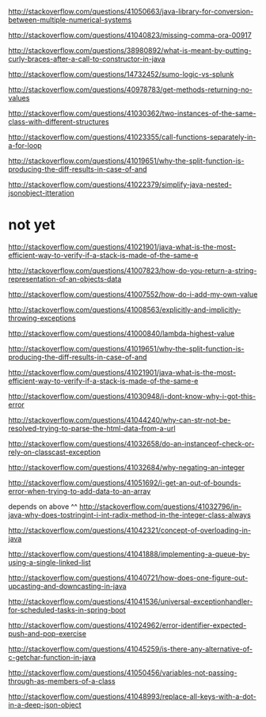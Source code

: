 http://stackoverflow.com/questions/41050663/java-library-for-conversion-between-multiple-numerical-systems

http://stackoverflow.com/questions/41040823/missing-comma-ora-00917

http://stackoverflow.com/questions/38980892/what-is-meant-by-putting-curly-braces-after-a-call-to-constructor-in-java

http://stackoverflow.com/questions/14732452/sumo-logic-vs-splunk

http://stackoverflow.com/questions/40978783/get-methods-returning-no-values

http://stackoverflow.com/questions/41030362/two-instances-of-the-same-class-with-different-structures

http://stackoverflow.com/questions/41023355/call-functions-separately-in-a-for-loop

http://stackoverflow.com/questions/41019651/why-the-split-function-is-producing-the-diff-results-in-case-of-and

http://stackoverflow.com/questions/41022379/simplify-java-nested-jsonobject-itteration

not yet
====

http://stackoverflow.com/questions/41021901/java-what-is-the-most-efficient-way-to-verify-if-a-stack-is-made-of-the-same-e

http://stackoverflow.com/questions/41007823/how-do-you-return-a-string-representation-of-an-objects-data

http://stackoverflow.com/questions/41007552/how-do-i-add-my-own-value

http://stackoverflow.com/questions/41008563/explicitly-and-implicitly-throwing-exceptions

http://stackoverflow.com/questions/41000840/lambda-highest-value

http://stackoverflow.com/questions/41019651/why-the-split-function-is-producing-the-diff-results-in-case-of-and

http://stackoverflow.com/questions/41021901/java-what-is-the-most-efficient-way-to-verify-if-a-stack-is-made-of-the-same-e

http://stackoverflow.com/questions/41030948/i-dont-know-why-i-got-this-error

http://stackoverflow.com/questions/41044240/why-can-str-not-be-resolved-trying-to-parse-the-html-data-from-a-url

http://stackoverflow.com/questions/41032658/do-an-instanceof-check-or-rely-on-classcast-exception

http://stackoverflow.com/questions/41032684/why-negating-an-integer

http://stackoverflow.com/questions/41051692/i-get-an-out-of-bounds-error-when-trying-to-add-data-to-an-array

depends on above ^^ http://stackoverflow.com/questions/41032796/in-java-why-does-tostringint-i-int-radix-method-in-the-integer-class-always

http://stackoverflow.com/questions/41042321/concept-of-overloading-in-java

http://stackoverflow.com/questions/41041888/implementing-a-queue-by-using-a-single-linked-list

http://stackoverflow.com/questions/41040721/how-does-one-figure-out-upcasting-and-downcasting-in-java

http://stackoverflow.com/questions/41041536/universal-exceptionhandler-for-scheduled-tasks-in-spring-boot

http://stackoverflow.com/questions/41024962/error-identifier-expected-push-and-pop-exercise

http://stackoverflow.com/questions/41045259/is-there-any-alternative-of-c-getchar-function-in-java

http://stackoverflow.com/questions/41050456/variables-not-passing-through-as-members-of-a-class

http://stackoverflow.com/questions/41048993/replace-all-keys-with-a-dot-in-a-deep-json-object